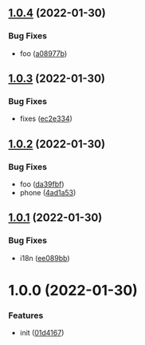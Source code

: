## [1.0.4](https://github.com/dword-design/legal-notice/compare/v1.0.3...v1.0.4) (2022-01-30)


### Bug Fixes

* foo ([a08977b](https://github.com/dword-design/legal-notice/commit/a08977b813b416ad41d5c674bde78f022147c2fe))

## [1.0.3](https://github.com/dword-design/legal-notice/compare/v1.0.2...v1.0.3) (2022-01-30)


### Bug Fixes

* fixes ([ec2e334](https://github.com/dword-design/legal-notice/commit/ec2e334f96aa078ae43c6b28a08f6f64eedcfb6a))

## [1.0.2](https://github.com/dword-design/legal-notice/compare/v1.0.1...v1.0.2) (2022-01-30)


### Bug Fixes

* foo ([da39fbf](https://github.com/dword-design/legal-notice/commit/da39fbf3d81fd3b8ffd2200e333462bbff213f9e))
* phone ([4ad1a53](https://github.com/dword-design/legal-notice/commit/4ad1a53da8979fe8b843b63ed6b8c065bcf0adde))

## [1.0.1](https://github.com/dword-design/legal-notice/compare/v1.0.0...v1.0.1) (2022-01-30)


### Bug Fixes

* i18n ([ee089bb](https://github.com/dword-design/legal-notice/commit/ee089bb1d82c53ae6359f324c6cf0571acffa2c7))

# 1.0.0 (2022-01-30)


### Features

* init ([01d4167](https://github.com/dword-design/legal-notice/commit/01d416706428ac9373b84c62957e09a771cc89c3))
